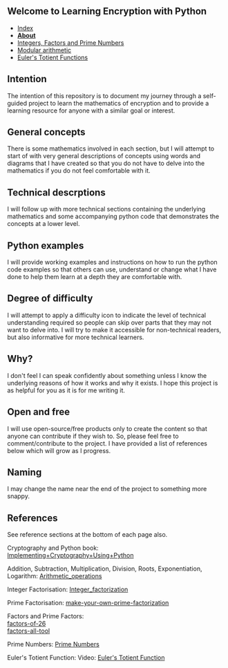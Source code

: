 ## Welcome to Learning Encryption with Python

<nav>
  <ul>
    <li><a href="./index">Index</a></li>
    <li><a href="./About"><strong>About</strong></a></li>
    <!-- <li><a href="./What-is-cryptography">What is cryptography</a></li> -->
    <li><a href="./Integer-Factors-and-Prime-Numbers">Integers, Factors and Prime Numbers</a></li>
    <li><a href="./Modular-arithmetic">Modular arithmetic</a></li>
    <li><a href="./Euler's-Totient-Function">Euler's Totient Functions</a></li>
  </ul>
</nav>

## Intention

The intention of this repository is to document my journey through a self-guided project to learn the mathematics of encryption and to provide a learning resource for anyone with a similar goal or interest.

## General concepts

There is some mathematics involved in each section, but I will attempt to start of with very general descriptions of concepts using words and diagrams that I have created so that you do not have to delve into the mathematics if you do not feel comfortable with it.

## Technical descrptions

I will follow up with more technical sections containing the underlying mathematics and some accompanying python code that demonstrates the concepts at a lower level.

## Python examples

I will provide working examples and instructions on how to run the python code examples so that others can use, understand or change what I have done to help them learn at a depth they are comfortable with.

## Degree of difficulty

I will attempt to apply a difficulty icon to indicate the level of technical understanding required so people can skip over parts that they may not want to delve into. I will try to make it accessible for non-technical readers, but also informative for more technical learners.

## Why?

I don't feel I can speak confidently about something unless I know the underlying reasons of how it works and why it exists. I hope this project is as helpful for you as it is for me writing it.

## Open and free

I will use open-source/free products only to create the content so that anyone can contribute if they wish to. So, please feel free to comment/contribute to the project. I have provided a list of references below which will grow as I progress.

## Naming

I may change the name near the end of the project to something more snappy.

## References

See reference sections at the bottom of each page also.

Cryptography and Python book: [Implementing+Cryptography+Using+Python](https://www.wiley.com/en-au/Implementing+Cryptography+Using+Python-p-9781119612216) 

Addition, Subtraction, Multiplication, Division, Roots, Exponentiation, Logarithm: [Arithmetic_operations](https://en.wikipedia.org/wiki/Template:Arithmetic_operations)

Integer Factorisation: [Integer_factorization](https://en.wikipedia.org/wiki/Integer_factorization)

Prime Factorisation: [make-your-own-prime-factorization](https://blog.jgc.org/2012/04/make-your-own-prime-factorization.html)

Factors and Prime Factors:  
[factors-of-26](https://byjus.com/maths/factors-of-26/)  
[factors-all-tool](https://www.mathsisfun.com/numbers/factors-all-tool.html)  

Prime Numbers: [Prime Numbers](https://en.wikipedia.org/wiki/Prime_number)

Euler's Totient Function: Video: [Euler's Totient Function](https://youtu.be/qa_hksAzpSg)
